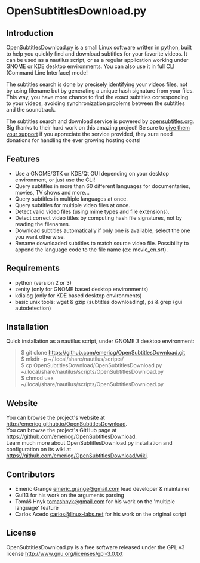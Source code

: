 OpenSubtitlesDownload.py
========================

Introduction
------------

OpenSubtitlesDownload.py is a small Linux software written in python, built to help you quickly find and download subtitles for your favorite videos. It can be used as a nautilus script, or as a regular application working under GNOME or KDE desktop environments. You can also use it in full CLI (Command Line Interface) mode!

The subtitles search is done by precisely identifying your videos files, not by using filename but by generating a unique hash signature from your files. This way, you have more chance to find the exact subtitles corresponding to your videos, avoiding synchronization problems between the subtitles and the soundtrack.

The subtitles search and download service is powered by [opensubtitles.org](http://www.opensubtitles.org). Big thanks to their hard work on this amazing project! Be sure to [give them your support](http://www.opensubtitles.org/en/support) if you appreciate the service provided, they sure need donations for handling the ever growing hosting costs!

Features
--------

- Use a GNOME/GTK or KDE/Qt GUI depending on your desktop environment, or just use the CLI!
- Query subtitles in more than 60 different languages for documentaries, movies, TV shows and more...
- Query subtitles in multiple languages at once.
- Query subtitles for multiple video files at once.
- Detect valid video files (using mime types and file extensions).
- Detect correct video titles by computing hash file signatures, not by reading the filenames.
- Download subtitles automatically if only one is available, select the one you want otherwise.
- Rename downloaded subtitles to match source video file. Possibility to append the language code to the file name (ex: movie_en.srt).

Requirements
------------

- python (version 2 or 3)
- zenity (only for GNOME based desktop environments)
- kdialog (only for KDE based desktop environments)
- basic unix tools: wget & gzip (subtitles downloading), ps & grep (gui autodetection)

Installation
------------

Quick installation as a nautilus script, under GNOME 3 desktop environment:

> $ git clone https://github.com/emericg/OpenSubtitlesDownload.git  
> $ mkdir -p ~/.local/share/nautilus/scripts/  
> $ cp OpenSubtitlesDownload/OpenSubtitlesDownload.py ~/.local/share/nautilus/scripts/OpenSubtitlesDownload.py  
> $ chmod u+x ~/.local/share/nautilus/scripts/OpenSubtitlesDownload.py  

Website
-------

You can browse the project's website at <http://emericg.github.io/OpenSubtitlesDownload>.  
You can browse the project's GitHub page at <https://github.com/emericg/OpenSubtitlesDownload>.  
Learn much more about OpenSubtitlesDownload.py installation and configuration on its wiki at <https://github.com/emericg/OpenSubtitlesDownload/wiki>.  

Contributors
------------

- Emeric Grange <emeric.grange@gmail.com> lead developer & maintainer
- Gui13 for his work on the arguments parsing
- Tomáš Hnyk <tomashnyk@gmail.com> for his work on the 'multiple language' feature
- Carlos Acedo <carlos@linux-labs.net> for his work on the original script

License
-------

OpenSubtitlesDownload.py is a free software released under the GPL v3 license <http://www.gnu.org/licenses/gpl-3.0.txt>
